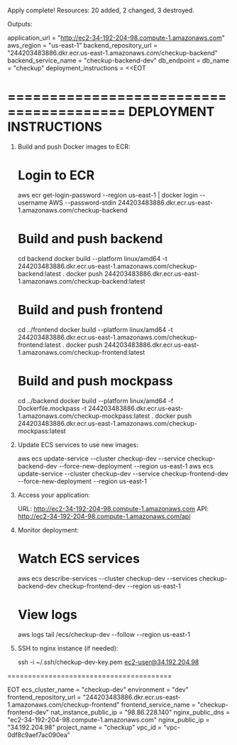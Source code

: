 Apply complete! Resources: 20 added, 2 changed, 3 destroyed.

Outputs:

application_url = "http://ec2-34-192-204-98.compute-1.amazonaws.com"
aws_region = "us-east-1"
backend_repository_url = "244203483886.dkr.ecr.us-east-1.amazonaws.com/checkup-backend"
backend_service_name = "checkup-backend-dev"
db_endpoint = <sensitive>
db_name = "checkup"
deployment_instructions = <<EOT
    
========================================
DEPLOYMENT INSTRUCTIONS
========================================
    
1. Build and push Docker images to ECR:
       
   # Login to ECR
   aws ecr get-login-password --region us-east-1 | docker login --username AWS --password-stdin 244203483886.dkr.ecr.us-east-1.amazonaws.com/checkup-backend
       
   # Build and push backend
   cd backend
   docker build --platform linux/amd64 -t 244203483886.dkr.ecr.us-east-1.amazonaws.com/checkup-backend:latest .
   docker push 244203483886.dkr.ecr.us-east-1.amazonaws.com/checkup-backend:latest
       
   # Build and push frontend
   cd ../frontend
   docker build --platform linux/amd64 -t 244203483886.dkr.ecr.us-east-1.amazonaws.com/checkup-frontend:latest .
   docker push 244203483886.dkr.ecr.us-east-1.amazonaws.com/checkup-frontend:latest

   # Build and push mockpass
   cd ../backend
   docker build --platform linux/amd64 -f Dockerfile.mockpass -t 244203483886.dkr.ecr.us-east-1.amazonaws.com/checkup-mockpass:latest .
   docker push 244203483886.dkr.ecr.us-east-1.amazonaws.com/checkup-mockpass:latest
    
2. Update ECS services to use new images:
       
   aws ecs update-service --cluster checkup-dev --service checkup-backend-dev --force-new-deployment --region us-east-1
   aws ecs update-service --cluster checkup-dev --service checkup-frontend-dev --force-new-deployment --region us-east-1
    
3. Access your application:
       
   URL: http://ec2-34-192-204-98.compute-1.amazonaws.com
   API: http://ec2-34-192-204-98.compute-1.amazonaws.com/api
    
4. Monitor deployment:
       
   # Watch ECS services
   aws ecs describe-services --cluster checkup-dev --services checkup-backend-dev checkup-frontend-dev --region us-east-1
       
   # View logs
   aws logs tail /ecs/checkup-dev --follow --region us-east-1
    
5. SSH to nginx instance (if needed):
       
   ssh -i ~/.ssh/checkup-dev-key.pem ec2-user@34.192.204.98
    
========================================

EOT
ecs_cluster_name = "checkup-dev"
environment = "dev"
frontend_repository_url = "244203483886.dkr.ecr.us-east-1.amazonaws.com/checkup-frontend"
frontend_service_name = "checkup-frontend-dev"
nat_instance_public_ip = "98.86.228.140"
nginx_public_dns = "ec2-34-192-204-98.compute-1.amazonaws.com"
nginx_public_ip = "34.192.204.98"
project_name = "checkup"
vpc_id = "vpc-0df8c9aef7ac090ea"